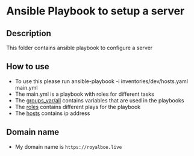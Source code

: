 # Ansible Playbook to setup a server
## Description
This folder contains ansible playbook to configure a server

## How to use
- To use this please run ansible-playbook -i inventories/dev/hosts.yaml main.yml
- The main.yml is a playbook with roles for different tasks
- The [groups_var/all](./groups_var/all) contains variables that are used in the playbooks
- The [roles](./roles) contains different plays for the playbook
- The [hosts](./inventories/dev/hosts.yaml) contains ip address
## Domain name
- My domain name is `https://royalboe.live`  
